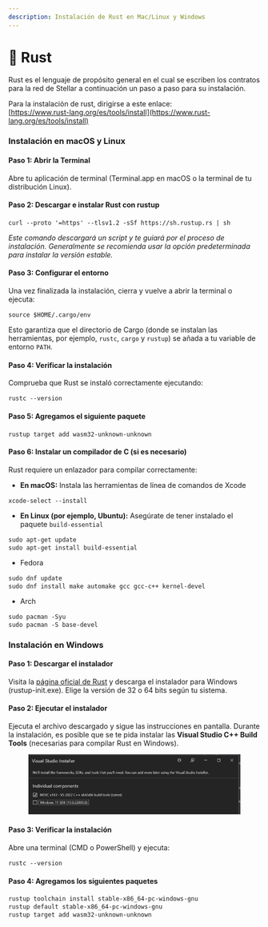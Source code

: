 ```yaml
---
description: Instalación de Rust en Mac/Linux y Windows
---
```


# 🦀 Rust

Rust es el lenguaje de propósito general en el cual se escriben los contratos para la red de Stellar a continuación un paso a paso para su instalación.

Para la instalación de rust, dirigirse a este enlace:\
[https://www.rust-lang.org/es/tools/install](https://www.rust-lang.org/es/tools/install)

### **Instalación en macOS y Linux**

#### Paso 1: Abrir la Terminal

Abre tu aplicación de terminal (Terminal.app en macOS o la terminal de tu distribución Linux).

#### Paso 2: Descargar e instalar Rust con rustup

```
curl --proto '=https' --tlsv1.2 -sSf https://sh.rustup.rs | sh
```

_Este comando descargará un script y te guiará por el proceso de instalación. Generalmente se recomienda usar la opción predeterminada para instalar la versión estable._

#### Paso 3: Configurar el entorno

Una vez finalizada la instalación, cierra y vuelve a abrir la terminal o ejecuta:

```
source $HOME/.cargo/env
```

Esto garantiza que el directorio de Cargo (donde se instalan las herramientas, por ejemplo, `rustc`, `cargo` y `rustup`) se añada a tu variable de entorno `PATH`.

#### Paso 4: Verificar la instalación

Comprueba que Rust se instaló correctamente ejecutando:

```
rustc --version
```

#### Paso 5: Agregamos el siguiente paquete

```
rustup target add wasm32-unknown-unknown
```

#### Paso 6: Instalar un compilador de C (si es necesario)

Rust requiere un enlazador para compilar correctamente:

* **En macOS:** Instala las herramientas de línea de comandos de Xcode

```
xcode-select --install
```

* **En Linux (por ejemplo, Ubuntu):** Asegúrate de tener instalado el paquete `build-essential`

```
sudo apt-get update
sudo apt-get install build-essential
```

* Fedora

```
sudo dnf update
sudo dnf install make automake gcc gcc-c++ kernel-devel
```

* Arch

```
sudo pacman -Syu
sudo pacman -S base-devel
```

### Instalación en Windows

#### Paso 1: Descargar el instalador

Visita la [página oficial de Rust](https://www.rust-lang.org/es/tools/install) y descarga el instalador para Windows (rustup-init.exe). Elige la versión de 32 o 64 bits según tu sistema.

#### Paso 2: Ejecutar el instalador

Ejecuta el archivo descargado y sigue las instrucciones en pantalla. Durante la instalación, es posible que se te pida instalar las **Visual Studio C++ Build Tools** (necesarias para compilar Rust en Windows).

<figure><img src="../.gitbook/assets/image (16).png" alt=""><figcaption></figcaption></figure>

#### Paso 3: Verificar la instalación

Abre una terminal (CMD o PowerShell) y ejecuta:

```
rustc --version
```

#### Paso 4: Agregamos los siguientes paquetes

```
rustup toolchain install stable-x86_64-pc-windows-gnu
rustup default stable-x86_64-pc-windows-gnu
rustup target add wasm32-unknown-unknown 
```

